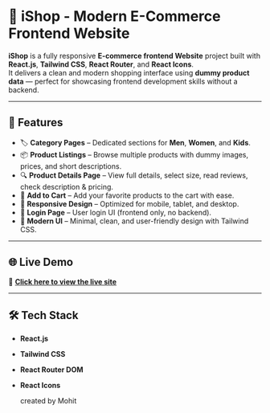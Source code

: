 # 🛒 iShop - Modern E-Commerce Frontend Website

**iShop** is a fully responsive **E-commerce frontend Website** project built with **React.js**, **Tailwind CSS**, **React Router**, and **React Icons**.  
It delivers a clean and modern shopping interface using **dummy product data** — perfect for showcasing frontend development skills without a backend.

---

## 🚀 Features

- 🏷 **Category Pages** – Dedicated sections for **Men**, **Women**, and **Kids**.
- 📦 **Product Listings** – Browse multiple products with dummy images, prices, and short descriptions.
- 🔍 **Product Details Page** – View full details, select size, read reviews, check description & pricing.
- 🛒 **Add to Cart** – Add your favorite products to the cart with ease.
- 📱 **Responsive Design** – Optimized for mobile, tablet, and desktop.
- 🔐 **Login Page** – User login UI (frontend only, no backend).
- 🎨 **Modern UI** – Minimal, clean, and user-friendly design with Tailwind CSS.

---

## 🌐 Live Demo

🔗 **[Click here to view the live site](https://ishop-by-mohit.netlify.app/)**  

---

## 🛠 Tech Stack

- **React.js**
- **Tailwind CSS**
- **React Router DOM**
- **React Icons**


  created by Mohit
  
